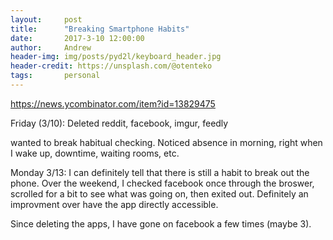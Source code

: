 ```yaml
---
layout:     post
title:      "Breaking Smartphone Habits"
date:       2017-3-10 12:00:00
author:     Andrew
header-img: img/posts/pyd2l/keyboard_header.jpg
header-credit: https://unsplash.com/@otenteko
tags:       personal
---
```


https://news.ycombinator.com/item?id=13829475

Friday (3/10):
Deleted reddit, facebook, imgur, feedly

wanted to break habitual checking.  Noticed absence in morning, right when I wake up, downtime, waiting rooms, etc.

Monday 3/13:
I can definitely tell that there is still a habit to break out the phone.  Over the weekend, I checked facebook once through the broswer, scrolled for a bit to see what was going on, then exited out.  Definitely an improvment over have the app directly accessible.

Since deleting the apps, I have gone on facebook a few times (maybe 3).
